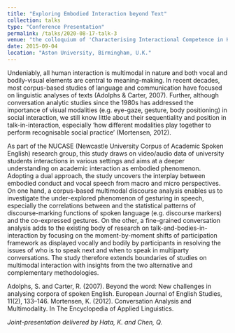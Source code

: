 ```yaml
---
title: "Exploring Embodied Interaction beyond Text"
collection: talks
type: "Conference Presentation"
permalink: /talks/2020-08-17-talk-3
venue: "the colloquium of 'Characterising Interactional Competence in Higher Education Small Group Talk' at the 48th Annual Meeting of British Association of Applied Linguistics (BAAL)"
date: 2015-09-04
location: "Aston University, Birmingham, U.K."
---
```


Undeniably, all human interaction is multimodal in nature and both vocal and bodily-visual elements are central to meaning-making. In recent decades, most corpus-based studies of language and communication have focused on linguistic analyses of texts (Adolphs & Carter, 2007). Further, although conversation analytic studies since the 1980s has addressed the importance of visual modalities (e.g. eye-gaze, gesture, body positioning) in social interaction, we still know little about their sequentiality and position in talk-in-interaction, especially ‘how different modalities play together to perform recognisable social practice’ (Mortensen, 2012).

As part of the NUCASE (Newcastle University Corpus of Academic Spoken English) research group, this study draws on video/audio data of university students interactions in various settings and aims at a deeper understanding on academic interaction as embodied phenomenon. Adopting a dual approach, the study uncovers the interplay between embodied conduct and vocal speech from macro and micro perspectives. On one hand, a corpus-based multimodal discourse analysis enables us to investigate the under-explored phenomenon of gesturing in speech, especially the correlations between and the statistical patterns of discourse-marking functions of spoken language (e.g. discourse markers) and the co-expressed gestures. On the other, a fine-grained conversation analysis adds to the existing body of research on talk-and-bodies-in-interaction by focusing on the moment-by-moment shifts of participation framework as displayed vocally and bodily by participants in resolving the issues of who is to speak next and when to speak in multiparty conversations. The study therefore extends boundaries of studies on multimodal interaction with insights from the two alternative and complementary methodologies. 

Adolphs, S. and Carter, R. (2007). Beyond the word: New challenges in analysing corpora of spoken English. European Journal of English Studies, 11(2), 133–146.
Mortensen, K. (2012). Conversation Analysis and Multimodality. In The Encyclopedia of Applied Linguistics.

<i>Joint-presentation delivered by Hata, K. and Chen, Q.<i/>
